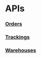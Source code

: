 # APIs

### [Orders](/docs/orders.md)
### [Trackings](/docs/trackings.md)
### [Warehouses](/docs/warehouses.md)
